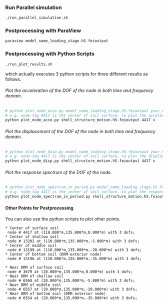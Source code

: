 ### Run Parallel simulation
```bash
./run_parallel_simulation.sh
```

### Postprocessing with ParaView
```bash
paraview model_name_loading_stage.h5.feioutput
```

### Postprocessing with Python Scripts
```bash
./run_plot_results.sh
```
which actually executes 3 python scripts for three different results as follows.

###### Plot the acceleration of the DOF of the node in both time and frequency domain.
```bash
# python plot_node_acce.py model_name_loading_stage.h5.feioutput your_nodetag your_dof
# e.g. node-tag 4417 is the center of soil surface, to plot the acceleration series in x direction of node 4417 : 
python plot_node_acce.py shell_structure_motion.h5.feioutput 4417 x
```

###### Plot the displacement of the DOF of the node in both time and frequency domain.
```bash
# python plot_node_disp.py model_name_loading_stage.h5.feioutput your_nodetag your_dof
# e.g. node-tag 4417 is the center of soil surface, to plot the displacement series in x direction of node 4417 : 
python plot_node_disp.py shell_structure_motion.h5.feioutput 4417 x
```

###### Plot the response spectrum of the DOF of the node.
```bash
# python plot_node_spectrum_in_period.py model_name_loading_stage.h5.feioutput your_nodetag your_dof
# e.g. node-tag 4417 is the center of soil surface, to plot the response spectrum in x direction of node 4417 : 
python plot_node_spectrum_in_period.py shell_structure_motion.h5.feioutput 4417 x
```

#### Other Points for Postprocessing
You can also use the python scripts to plot other points.

```
* Center of surface soil
 node # 4417 at (110.000*m,135.000*m,0.000*m) with 3 dofs; 
* Center of shallow soil
 node # 13202 at (110.000*m,135.000*m,-5.000*m) with 3 dofs; 
* Center of middle soil
 node # 13199 at (110.000*m,135.000*m,-20.000*m) with 3 dofs; 
* Center of bottom soil (DRM exterior node)
 node # 13196 at (110.000*m,135.000*m,-35.000*m) with 3 dofs; 
```

```
* Near DRM of surface soil
 node # 3679 at (20.000*m,135.000*m,0.000*m) with 3 dofs; 
* Near DRM of shallow soil
 node # 6560 at (20.000*m,135.000*m,-5.000*m) with 3 dofs; 
* Near DRM of middle soil
 node # 6557 at (20.000*m,135.000*m,-20.000*m) with 3 dofs; 
* Near DRM of bottom soil (DRM exterior node)
 node # 6554 at (20.000*m,135.000*m,-35.000*m) with 3 dofs; 
```








